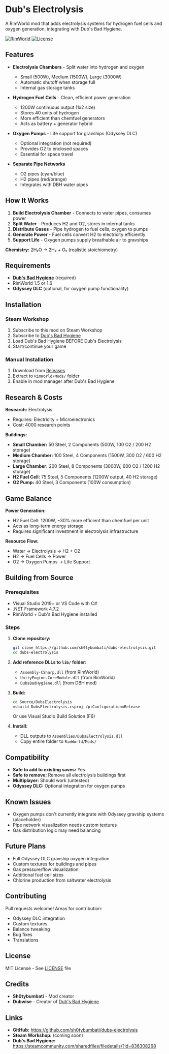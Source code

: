 # Dub's Electrolysis

A RimWorld mod that adds electrolysis systems for hydrogen fuel cells and oxygen generation, integrating with Dub's Bad Hygiene.

[![RimWorld](https://img.shields.io/badge/RimWorld-1.5%20|%201.6-blue.svg)](https://rimworldgame.com/)
[![License](https://img.shields.io/badge/license-MIT-green.svg)](LICENSE)

## Features

- **Electrolysis Chambers** - Split water into hydrogen and oxygen
  - Small (500W), Medium (1500W), Large (3000W)
  - Automatic shutoff when storage full
  - Internal gas storage tanks

- **Hydrogen Fuel Cells** - Clean, efficient power generation
  - 1200W continuous output (1x2 size)
  - Stores 40 units of hydrogen
  - More efficient than chemfuel generators
  - Acts as battery + generator hybrid

- **Oxygen Pumps** - Life support for gravships (Odyssey DLC)
  - Optional integration (not required)
  - Provides O2 to enclosed spaces
  - Essential for space travel

- **Separate Pipe Networks**
  - O2 pipes (cyan/blue)
  - H2 pipes (red/orange)
  - Integrates with DBH water pipes

## How It Works

1. **Build Electrolysis Chamber** - Connects to water pipes, consumes power
2. **Split Water** - Produces H2 and O2, stores in internal tanks
3. **Distribute Gases** - Pipe hydrogen to fuel cells, oxygen to pumps
4. **Generate Power** - Fuel cells convert H2 to electricity efficiently
5. **Support Life** - Oxygen pumps supply breathable air to gravships

**Chemistry:** 2H₂O → 2H₂ + O₂ (realistic stoichiometry)

## Requirements

- **[Dub's Bad Hygiene](https://steamcommunity.com/sharedfiles/filedetails/?id=836308268)** (required)
- RimWorld 1.5 or 1.6
- **Odyssey DLC** (optional, for oxygen pump functionality)

## Installation

### Steam Workshop
1. Subscribe to this mod on Steam Workshop
2. Subscribe to [Dub's Bad Hygiene](https://steamcommunity.com/sharedfiles/filedetails/?id=836308268)
3. Load Dub's Bad Hygiene BEFORE Dub's Electrolysis
4. Start/continue your game

### Manual Installation
1. Download from [Releases](https://github.com/sh0tybumbati/dubs-electrolysis/releases)
2. Extract to `RimWorld/Mods/` folder
3. Enable in mod manager after Dub's Bad Hygiene

## Research & Costs

**Research:** Electrolysis
- Requires: Electricity + Microelectronics
- Cost: 4000 research points

**Buildings:**
- **Small Chamber:** 50 Steel, 2 Components (500W, 100 O2 / 200 H2 storage)
- **Medium Chamber:** 100 Steel, 4 Components (1500W, 300 O2 / 600 H2 storage)
- **Large Chamber:** 200 Steel, 8 Components (3000W, 600 O2 / 1200 H2 storage)
- **H2 Fuel Cell:** 75 Steel, 5 Components (1200W output, 40 H2 storage)
- **O2 Pump:** 40 Steel, 3 Components (100W consumption)

## Game Balance

**Power Generation:**
- H2 Fuel Cell: 1200W, ~30% more efficient than chemfuel per unit
- Acts as long-term energy storage
- Requires significant investment in electrolysis infrastructure

**Resource Flow:**
- Water → Electrolysis → H2 + O2
- H2 → Fuel Cells → Power
- O2 → Oxygen Pumps → Life Support

## Building from Source

### Prerequisites
- Visual Studio 2019+ or VS Code with C#
- .NET Framework 4.7.2
- RimWorld + Dub's Bad Hygiene installed

### Steps

1. **Clone repository:**
   ```bash
   git clone https://github.com/sh0tybumbati/dubs-electrolysis.git
   cd dubs-electrolysis
   ```

2. **Add reference DLLs to `lib/` folder:**
   - `Assembly-CSharp.dll` (from RimWorld)
   - `UnityEngine.CoreModule.dll` (from RimWorld)
   - `DubsBadHygiene.dll` (from DBH mod)

3. **Build:**
   ```bash
   cd Source/DubsElectrolysis
   msbuild DubsElectrolysis.csproj /p:Configuration=Release
   ```
   Or use Visual Studio Build Solution (F6)

4. **Install:**
   - DLL outputs to `Assemblies/DubsElectrolysis.dll`
   - Copy entire folder to `RimWorld/Mods/`

## Compatibility

- **Safe to add to existing saves:** Yes
- **Safe to remove:** Remove all electrolysis buildings first
- **Multiplayer:** Should work (untested)
- **Odyssey DLC:** Optional integration for oxygen pumps

## Known Issues

- Oxygen pumps don't currently integrate with Odyssey gravship systems (placeholder)
- Pipe network visualization needs custom textures
- Gas distribution logic may need balancing

## Future Plans

- Full Odyssey DLC gravship oxygen integration
- Custom textures for buildings and pipes
- Gas pressure/flow visualization
- Additional fuel cell sizes
- Chlorine production from saltwater electrolysis

## Contributing

Pull requests welcome! Areas for contribution:
- Odyssey DLC integration
- Custom textures
- Balance tweaking
- Bug fixes
- Translations

## License

MIT License - See [LICENSE](LICENSE) file

## Credits

- **Sh0tybumbati** - Mod creator
- **Dubwise** - Creator of [Dub's Bad Hygiene](https://github.com/Dubwise56/Dubs-Bad-Hygiene)

## Links

- **GitHub:** https://github.com/sh0tybumbati/dubs-electrolysis
- **Steam Workshop:** (coming soon)
- **Dub's Bad Hygiene:** https://steamcommunity.com/sharedfiles/filedetails/?id=836308268
